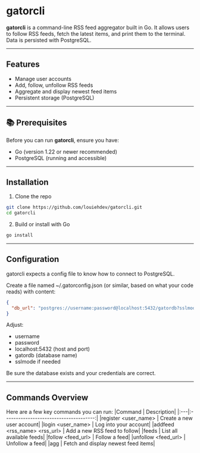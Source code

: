 # gatorcli

**gatorcli** is a command-line RSS feed aggregator built in Go. It allows users to follow RSS feeds, fetch the latest items, and print them to the terminal. Data is persisted with PostgreSQL.

---

## Features

- Manage user accounts  
- Add, follow, unfollow RSS feeds  
- Aggregate and display newest feed items
- Persistent storage (PostgreSQL)  

---

## 📚 Prerequisites

Before you can run **gatorcli**, ensure you have:

- Go (version 1.22 or newer recommended)  
- PostgreSQL (running and accessible)  

---

## Installation

1. Clone the repo  
  ```bash
  git clone https://github.com/louiehdev/gatorcli.git
  cd gatorcli
  ```

2. Build or install with Go

  ```bash
  go install
  ```

---

## Configuration

gatorcli expects a config file to know how to connect to PostgreSQL.

Create a file named ~/.gatorconfig.json (or similar, based on what your code reads) with content:

```json
{
  "db_url": "postgres://username:password@localhost:5432/gatordb?sslmode=disable"
}
```
Adjust:

- username
- password
- localhost:5432 (host and port)
- gatordb (database name)
- sslmode if needed

Be sure the database exists and your credentials are correct.

---

## Commands Overview

Here are a few key commands you can run:
|Command | Description|
|:---|:--------------------------------------:|
|register <user_name> | Create a new user account|
|login <user_name> | Log into your account|
|addfeed <rss_name> <rss_url> | Add a new RSS feed to follow|
|feeds | List all available feeds|
|follow <feed_url> | Follow a feed|
|unfollow <feed_url> | Unfollow a feed|
|agg | Fetch and display newest feed items|
